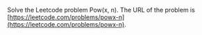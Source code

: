 Solve the Leetcode problem Pow(x, n).
The URL of the problem is [https://leetcode.com/problems/powx-n](https://leetcode.com/problems/powx-n).
